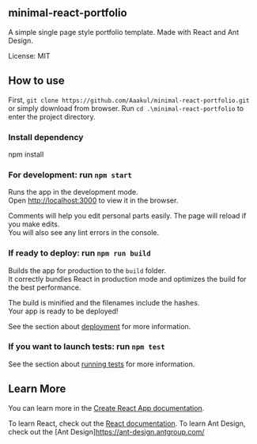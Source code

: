 ## minimal-react-portfolio

A simple single page style portfolio template.
Made with React and Ant Design.

License: MIT

## How to use

First, `git clone https://github.com/Aaakul/minimal-react-portfolio.git` or simply download from browser.
Run `cd .\minimal-react-portfolio` to enter the project directory.

### Install dependency

npm install

### For development: run `npm start`

Runs the app in the development mode.\
Open [http://localhost:3000](http://localhost:3000) to view it in the browser.

Comments will help you edit personal parts easily.
The page will reload if you make edits.\
You will also see any lint errors in the console.

### If ready to deploy: run `npm run build`

Builds the app for production to the `build` folder.\
It correctly bundles React in production mode and optimizes the build for the best performance.

The build is minified and the filenames include the hashes.\
Your app is ready to be deployed!

See the section about [deployment](https://facebook.github.io/create-react-app/docs/deployment) for more information.

### If you want to launch tests: run `npm test`

See the section about [running tests](https://facebook.github.io/create-react-app/docs/running-tests) for more information.

## Learn More

You can learn more in the [Create React App documentation](https://facebook.github.io/create-react-app/docs/getting-started).

To learn React, check out the [React documentation](https://reactjs.org/).
To learn Ant Design, check out the [Ant Design]https://ant-design.antgroup.com/
